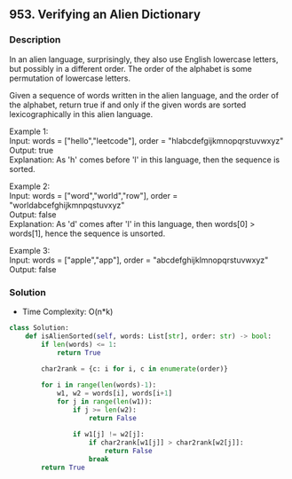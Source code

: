 ## 953. Verifying an Alien Dictionary
### Description
In an alien language, surprisingly, they also use English lowercase letters, but possibly in a different order. The order of the alphabet is some permutation of lowercase letters.

Given a sequence of words written in the alien language, and the order of the alphabet, return true if and only if the given words are sorted lexicographically in this alien language.

Example 1:  
Input: words = ["hello","leetcode"], order = "hlabcdefgijkmnopqrstuvwxyz"  
Output: true  
Explanation: As 'h' comes before 'l' in this language, then the sequence is sorted.  

Example 2:  
Input: words = ["word","world","row"], order = "worldabcefghijkmnpqstuvxyz"  
Output: false  
Explanation: As 'd' comes after 'l' in this language, then words[0] > words[1], hence the sequence is unsorted.  

Example 3:  
Input: words = ["apple","app"], order = "abcdefghijklmnopqrstuvwxyz"  
Output: false  

### Solution
* Time Complexity: O(n*k)

```python
class Solution:
    def isAlienSorted(self, words: List[str], order: str) -> bool:
        if len(words) <= 1:
            return True
    
        char2rank = {c: i for i, c in enumerate(order)}

        for i in range(len(words)-1):
            w1, w2 = words[i], words[i+1]
            for j in range(len(w1)):
                if j >= len(w2):
                    return False
            
                if w1[j] != w2[j]:
                    if char2rank[w1[j]] > char2rank[w2[j]]:
                        return False
                    break
        return True
```
